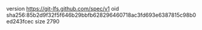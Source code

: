version https://git-lfs.github.com/spec/v1
oid sha256:85b2d9f32f5f646b29bbfb628296460718ac3fd693e6387815c98b0ed243fcec
size 2790
